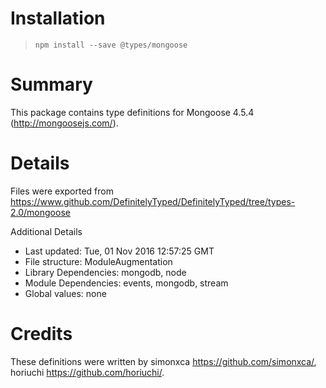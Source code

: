# Installation
> `npm install --save @types/mongoose`

# Summary
This package contains type definitions for Mongoose 4.5.4 (http://mongoosejs.com/).

# Details
Files were exported from https://www.github.com/DefinitelyTyped/DefinitelyTyped/tree/types-2.0/mongoose

Additional Details
 * Last updated: Tue, 01 Nov 2016 12:57:25 GMT
 * File structure: ModuleAugmentation
 * Library Dependencies: mongodb, node
 * Module Dependencies: events, mongodb, stream
 * Global values: none

# Credits
These definitions were written by simonxca <https://github.com/simonxca/>, horiuchi <https://github.com/horiuchi/>.
